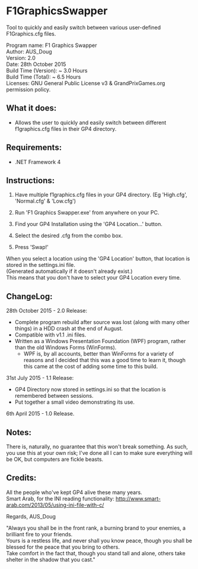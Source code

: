 # F1GraphicsSwapper
Tool to quickly and easily switch between various user-defined F1Graphics.cfg files.

Program name: 		F1 Graphics Swapper  
Author: 		AUS_Doug  
Version: 		2.0  
Date: 			28th October 2015  
Build Time (Version): 	~ 3.0 Hours  
Build Time (Total): 	~ 6.5 Hours  
Licenses: GNU General Public License v3 & GrandPrixGames.org permission policy.

What it does:
-----------------------------
 - Allows the user to quickly and easily switch between different f1graphics.cfg files in
   their GP4 directory.	

Requirements:
-----------------------------
 - .NET Framework 4
 
Instructions:
------------------------------
1) Have multiple f1graphics.cfg files in your GP4 directory. (Eg 'High.cfg', 'Normal.cfg' & 'Low.cfg')

2) Run 'F1 Graphics Swapper.exe' from anywhere on your PC.

3) Find your GP4 Installation using the 'GP4 Location...' button.

4) Select the desired .cfg from the combo box.

5) Press 'Swap!'

When you select a location using the 'GP4 Location' button, that location is stored in the settings.ini file.  
(Generated automatically if it doesn't already exist.)  
This means that you don't have to select your GP4 Location every time.  

ChangeLog:
----------------------------
28th October 2015 - 2.0 Release:
 - Complete program rebuild after source was lost (along with many other things) in a HDD crash at the end of August.  
 - Compatible with v1.1 .ini files.
 - Written as a Windows Presentation Foundation (WPF) program, rather than the old Windows Forms (WinForms).
   - WPF is, by all accounts, better than WinForms for a variety of reasons and I decided that this was a good time
    to learn it, though this came at the cost of adding some time to this build.

31st July 2015 - 1.1 Release:
 - GP4 Directory now stored in settings.ini so that the location is remembered between sessions.
 - Put together a small video demonstrating its use.

6th April 2015 - 1.0 Release.


Notes:
----------------------------
There is, naturally, no guarantee that this won't break something.
As such, you use this at your own risk; I've done all I can to make sure everything will be OK, but computers are fickle beasts.


Credits:
----------------------------
All the people who've kept GP4 alive these many years.  
Smart Arab, for the INI reading functionality: http://www.smart-arab.com/2013/05/using-ini-file-with-c/

Regards,
AUS_Doug

"Always you shall be in the front rank, a burning brand to your enemies, a brilliant fire to your friends.  
Yours is a restless life, and never shall you know peace, though you shall be blessed for the peace that you bring to others.  
Take comfort in the fact that, though you stand tall and alone, others take shelter in the shadow that you cast."
